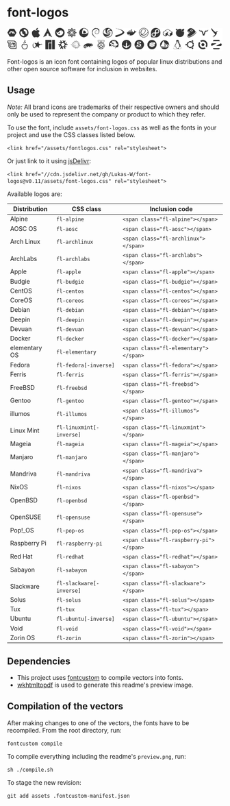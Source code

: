 # font-logos #

![Available logos](assets/preview.png)

Font-logos is an icon font containing logos of popular linux distributions and other open source software for inclusion in websites.

## Usage ##

*Note:* All brand icons are trademarks of their respective owners and should only be used to represent the company or product to which they refer.

To use the font, include `assets/font-logos.css` as well as the
fonts in your project and use the CSS classes listed below.

	<link href="/assets/fontlogos.css" rel="stylesheet">

Or just link to it using [jsDelivr](//jsdelivr.com):

	<link href="//cdn.jsdelivr.net/gh/Lukas-W/font-logos@v0.11/assets/font-logos.css" rel="stylesheet">

Available logos are:

| Distribution  | CSS class                  | Inclusion code                          |
| ------------- | -------------------------- | -------------------------------------   |
| Alpine        | `fl-alpine`                | `<span class="fl-alpine"></span>`       |
| AOSC OS       | `fl-aosc`                  | `<span class="fl-aosc"></span>`         |
| Arch Linux    | `fl-archlinux`             | `<span class="fl-archlinux"></span>`    |
| ArchLabs      | `fl-archlabs`              | `<span class="fl-archlabs"></span>`    |
| Apple         | `fl-apple`                 | `<span class="fl-apple"></span>`        |
| Budgie        | `fl-budgie`                | `<span class="fl-budgie"></span>`       |
| CentOS        | `fl-centos`                | `<span class="fl-centos"></span>`       |
| CoreOS        | `fl-coreos`                | `<span class="fl-coreos"></span>`       |
| Debian        | `fl-debian`                | `<span class="fl-debian"></span>`       |
| Deepin        | `fl-deepin`                | `<span class="fl-deepin"></span>`       |
| Devuan        | `fl-devuan`                | `<span class="fl-devuan"></span>`       |
| Docker        | `fl-docker`                | `<span class="fl-docker"></span>`       |
| elementary OS | `fl-elementary`            | `<span class="fl-elementary"></span>`   |
| Fedora        | `fl-fedora[-inverse]`      | `<span class="fl-fedora"></span>`       |
| Ferris        | `fl-ferris`                | `<span class="fl-ferris"></span>`       |
| FreeBSD       | `fl-freebsd`               | `<span class="fl-freebsd"></span>`      |
| Gentoo        | `fl-gentoo`                | `<span class="fl-gentoo"></span>`       |
| illumos       | `fl-illumos`               | `<span class="fl-illumos"></span>`      |
| Linux Mint    | `fl-linuxmint[-inverse]`   | `<span class="fl-linuxmint"></span>`    |
| Mageia        | `fl-mageia`                | `<span class="fl-mageia"></span>`       |
| Manjaro       | `fl-manjaro`               | `<span class="fl-manjaro"></span>`      |
| Mandriva      | `fl-mandriva`              | `<span class="fl-mandriva"></span>`     |
| NixOS         | `fl-nixos`                 | `<span class="fl-nixos"></span>`        |
| OpenBSD       | `fl-openbsd`               | `<span class="fl-openbsd"></span>`      |
| OpenSUSE      | `fl-opensuse`              | `<span class="fl-opensuse"></span>`     |
| Pop!_OS       | `fl-pop-os`                | `<span class="fl-pop-os"></span>`     |
| Raspberry Pi  | `fl-raspberry-pi`          | `<span class="fl-raspberry-pi"></span>` |
| Red Hat       | `fl-redhat`                | `<span class="fl-redhat"></span>`       |
| Sabayon       | `fl-sabayon`               | `<span class="fl-sabayon"></span>`      |
| Slackware     | `fl-slackware[-inverse]`   | `<span class="fl-slackware"></span>`    |
| Solus         | `fl-solus`                 | `<span class="fl-solus"></span>`        |
| Tux           | `fl-tux`                   | `<span class="fl-tux"></span>`          |
| Ubuntu        | `fl-ubuntu[-inverse]`      | `<span class="fl-ubuntu"></span>`       |
| Void          | `fl-void`                  | `<span class="fl-void"></span>`         |
| Zorin OS      | `fl-zorin`                 | `<span class="fl-zorin"></span>`        |

## Dependencies ##
* This project uses [fontcustom](https://github.com/FontCustom/fontcustom) to compile vectors into fonts.
* [wkhtmltopdf](http://wkhtmltopdf.org/) is used to generate this readme's preview image.

## Compilation of the vectors ##

After making changes to one of the vectors, the fonts have to be recompiled.
From the root directory, run:

	fontcustom compile

To compile everything including the readme's `preview.png`, run:

	sh ./compile.sh

To stage the new revision:

	git add assets .fontcustom-manifest.json
